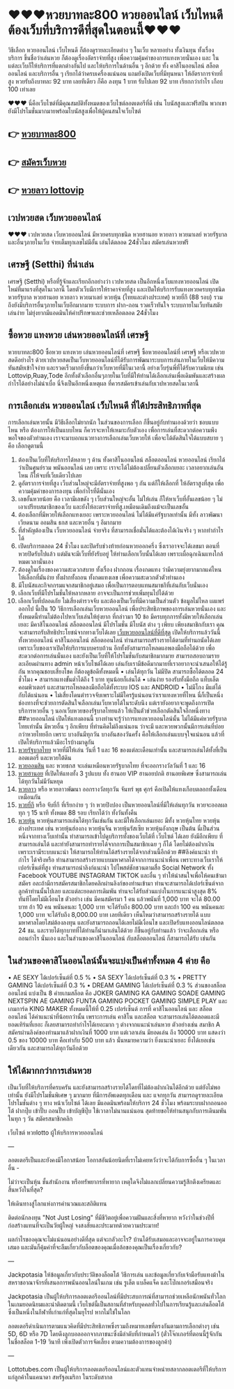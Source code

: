 # ❤❤❤หวยบาทละ800 หวยออนไลน์ เว็บไหนดี ต้องเว็บที่บริการดีที่สุดในตอนนี้❤❤❤
วิธีเลือก หวยออนไลน์ เว็บไหนดี ก็ต้องดูรายละเอียดต่าง ๆ ในเว็บ หลายอย่าง ทั้งเงินทุน ทั้งเรื่องบริการ ขึ้นชื่อว่าเล่นหวย ก็ต้องดูเรื่องอัตราจ่ายที่สูง เพื่อความคุ้มค่าของการแทงหวยนั่นเอง และ ในแต่ละเว็บก็ให้บริการที่แตกต่างกันไป และให้บริการในด้านอื่น ๆ อีกด้วย ทั้ง คาสิโนออนไลน์ สล็อตออนไลน์ และบริการอื่น ๆ เรียกได้ว่าครบเครื่องแน่นอน แถมยังเปิดเว็บที่มีทุนหนา ให้อัตราการจ่ายที่สูง หวยรับถึงบาทละ 92 บาท เลยทีเดียว ก็คือ ลงทุน 1 บาท รับไปเลย 92 บาท เรียกกว่ากำไร เกือบ 100 เท่าเลย

❤❤❤ นี่คือเว็บไซต์ที่มีคุณสมบัติทั้งหมดของเว็บไซต์ลอตเตอรีที่ดี เช่น โบนัสสูงและฟรีสปิน พวกเขายังมีโปรโมชั่นมากมายพร้อมโบนัสสูงเพื่อให้ผู้คนสนใจเว็บไซต์


## 👉 [หวยบาทละ800](https://www.setthi334.com/register/@900_ap22)
## 👉 [สมัครเว็บหวย](https://www.setthi334.com/register/@900_ap22)
## 👉 [หวยลาว lottovip](https://www.setthi334.com/register/@900_ap22)

## เวปหวยสด เว็บหวยออนไลน์
❤❤❤ เวปหวยสด เว็บหวยออนไลน์ มีหวยครบทุกชนิด หวยฮานอย หวยลาว หวยมาเลย์ หวยรัฐบาล และอื่นๆภายในเว็บ จ่ายเต็มทุกเลขไม่มีอั้น เล่นได้ตลอด 24ชั่วโมง สมัครเล่นหวยฟรี

## เศรษฐี (Setthi) ที่น่าเล่น
เศรษฐี (Setthi) หรือที่รู้จักและเรียกอีกอย่างว่า เวปหวยสด เป็นอีกหนึ่งเว็บแทงหวยออนไลน์ เปิดใหม่ที่มาแรงที่สุดในเวลานี้ โดยตัวเว็บมีการให้ราคาจ่ายที่สูง และเปิดให้บริการรับแทงหวยครบทุกชนิด หวยรัฐบาล หวยฮานอย หวยลาว หวยมาเลย์ หวยหุ้น (ไทยและต่างประเทศ) หวยยี่กี (88 รอบ) รวมถึงยังมีบริการอื่นๆภายในเว็บอีกมากมาย ระบบการ ฝาก-ถอน รวดเร็วทันใจ ระบบภายในเว็บทันสมัย เล่นง่าย ไม่ยุ่งยากมีแอดมินให้คำปรึกษาและช่วยเหลือตลอด 24ชั่วโมง

## ซื้อหวย แทงหวย เล่นหวยออนไลน์ที่ เศรษฐี
หวยบาทละ800 ซื้อหวย แทงหวย เล่นหวยออนไลน์ที่ เศรษฐี
ซื้อหวยออนไลน์ที่ เศรษฐี หรือเวปหวยสดดีอย่างไร ด้วยเวปหวยสดเป็นเว็บหวยออนไลน์ที่ได้รับการพัฒนาระบบการเล่นภายในเว็บให้มีความทันสมัยเข้าใจง่าย และรวดเร็วมากยิ่งขึ้นกว่าเว็บหวยที่มีในเวลานี้ อย่างเว็บรุ่นพี่ที่ได้รับความนิยม เช่น Lottovip,Ruay,Tode อีกทั้งตัวเลือกอื่นๆภายในเว็บที่มีให้ท่านได้เลือกเล่นเพื่อเดิมพันและสร้างผลกำไรได้อย่างไม่น่าเบื่อ นี่จึงเป็นอีกหนึ่งเหตุผล ที่ควรสมัครเข้าเล่นกับเวปหวยสดในเวลานี้

## การเลือกเล่น หวยออนไลน์ เว็บไหนดี ที่ได้ประสิทธิภาพที่สุด
การเลือกเล่นหวยนั้น มีวิธีเลือกไม่ยากนัก ในส่วนของการเลือก ก็ขึ้นอยู่กับท่านเองด้วยว่า ชอบแบบไหน หรือ ต้องการให้เป็นแบบไหน ก็ควรจะหาให้เหมาะกับตัวเอง เพื่อการเล่นที่สะดวกต่อความพึงพอใจของตัวท่านเอง เราจะมาบอกแนวทางการเลือกเล่นเว็บหวยให้ เพื่อจะได้ตัดสินใจได้แบบสบาย ๆ คือ เลือกดูตามนี้
1.	ต้องเป็นเว็บที่ให้บริการได้หลาย ๆ ด้าน ทั้งคาสิโนออนไลน์ สล็อตออนไลน์ หวยออนไลน์ เรียกได้ว่าเป็นศูนย์รวม พนันออนไลน์ เลย เพราะ เราจะได้ไม่ต้องเปลี่ยนตัวเลือกเยอะ เวลาอยากเล่นอันไหน ก็ให้จบที่เว็บเดียวไปเลย
2.	ดูอัตราการจ่ายที่สูง เว็บส่วนใหญ่จะมีอัตราจ่ายที่สูงพอ ๆ กัน แต่ก็ให้เลือกที่ ให้อัตราสูงที่สุด เพื่อความคุ้มค่าของการลงทุน เพื่อกำไรที่ดีนั่นเอง
3.	เลขอั้นหวยน้อย คือ เวลามีเลขดัง ๆ เว็บส่วนใหญ่จะอั้น ไม่ให้เล่น ก็ให้หาเว็บที่อั้นเลขน้อย ๆ ไม่เอาเปรียบสมาชิกของเว็บ และยังให้อะตราจ่ายที่สู.เหมือนเดิมถึงแม้จะเป็นเลขอั้น
4.	ต้องเลือกที่มีหวยให้เลือกแทงเยอะ เพราะหวยออนไลน์ ไม่ได้มีแค่รัฐบาลเท่านั้น มีทั้ง ลาวพัฒนา เวียดนาม ออมสิน ธกส และหวยอื่น ๆ อีมากมาย
5.	ที่สำคัญต้องเป็น เว็บหวยออนไลน์ จ่ายจริง ที่สามารถเชื่อมั่นได้และต้องได้เงินจริง ๆ หากทำกำไรได้
6.	เปิดบริการตลอด 24 ชั่วโมง และปิดรับช่วงท้ายก่อนหวยออกครึ่ง ซึ่งเราอาจจะได้เลขมา ตอนที่หวยปิดรับไปแล้ว แต่มันจะมีเว็บที่ยังรับอยู่ ให้ท่านเลือกเว็บนั้นได้เลย เพราะเผื่อฉุกเฉินแทงใกล้หมดเวลานั่นเอง
7.	ต้องดูในเรื่องของความสะดวกสบาย ทั้งเรื่อง ฝากถอน เรื่องกดแทง ว่ามีความยุ่งยากมากแค่ไหน ให้เลือกที่มันง่าย ทั้งฝากทั้งถอน ทั้งกดแทงเลข เพื่อความสะดวกตัวตัวท่านเอง
8.	มีโบนัสและกิจกกรมแจกสมาชิกอยู่เสมอ เพื่อเป็นการตอบแทนสมาชกิที่เล่นกับเว็บนั่นเอง
9.	เลือกเว็บที่มีโปรโมชั่นให้หลากหลาย อาจจะเป็นการช่วยเพิ่มทุนไปได้ด้วย
10.	เลือกเว็บที่ปลอดภัย ไม่เสี่ยงตำรวจจับ และต้องเป็นเว็บที่มีความเป็นส่วนตัว ข้อมูลไม่ไหล เผแพร่ออกไป
นี้เป็น 10 วิธีการเลือกเล่นเว็บหวยออนไลน์ เพื่อประสิทธิภาพของการเล่นหวยนั่นเอง และทั้งหมดนี้ท่านไม่ต้องไปหาเว็บเล่นให้ยุ่งยาก ที่กล่าวมา 10 ข้อ มีครบทุกการทั้งมีหวยให้เลือกเล่นเยอะ มีคาสิโนออนไลน์ สล็อตออนไลน์ มีโปรโมชั่น มีโบนัส ต่าง ๆ เพียบ เพียงสมาชิกกับเรา คุณจะสามารถรับสิทธิประโยชน์จากทางเว็บได้เลย
[เว็บหวยออนไลน์ที่ดีที่สุด](https://www.setthi334.com/register/@900_ap22)
	เปิดให้บริการแล้ววันนี้ ทั้งหวยออนไลน์ คาสิโนออนไลน์ สล็อตออนไลน์ ท่านสามารถสร้างรายได้ตามที่ท่านถนัดได้เลย เพราะเว็บของเราเปิดให้บริการแบบครบถ้วน อีกทั้งยังสามารถโหลดแอพลงมือถือได้ด้วย เพื่อสะดวกต่อการเล่นนั่นเอง และยังเป็นเว็บที่ให้โปรโมชั่นกับสมาชิกมากมาย สามารถสอบถามรายละเอียดผ่านทาง admin หน้าเว็บไซต์ได้เลย เล่นกับเรามีข้อดีมากมายที่เราอยากจะนำเสนอให้ได้รู้กัน หากคุณชอบเสี่ยงโชค ก็ต้องดูข้อดีทั้งหมดนี้
•	เล่นได้ทุกวัน ไม่มีปิด สามารถซื้อได้ตลอด 24 ชั่วโมง
•	สามารถแทงขั้นต่ำได้ถึง 1 บาท ทุนน้อยก็เล่นได้
•	เล่นง่าย รองรับทั้งมือถือ แท็บเล็ต คอมพิวเตอร์ และสามารถโหลดลงมือถือได้ทั้งระบบ IOS และ ANDROID
•	ไม่มีโกง มีแต่ได้กับได้แน่นอน
•	ไม่เสี่ยงโดนตำรวจจับเพราะไม่มีใครรู้แน่นอนว่าเราแทงหวยที่ไหน
นี่ก็เป็นหนึ่งช่องทางที่จะช่วยการตัดสินใจเลือกเล่นเว็บหวยได้ในระดับนึง แต่เรายังอยากจะพูดถึงการเปิดบริการหวยอื่น ๆ นอกเว็บหวยของรัฐบาลไทยแล้ว ให้เป็นตัวช่วยเลือกตัดสินใจอีกหนึ่งทาง
##หวยออนไลน์ เปิดให้แทงตอนนี้
	บางท่านจะรู้ว่าการแทงหวยออนไลน์นั้น ไม่ได้มีแค่หวยรัฐบาลไทยเท่านั้น มีหวยอื่น ๆ อีกเพียบ ที่ท่านคิดไม่ถึงแน่นอน ว่าจะมี และหวยพวกนั้นมีการเล่นที่บ่อยกว่าหวยไทยอีก เพราะ บางอันมีทุกวัน บางอันสองวันครั้ง คือให้เลือกเล่นแบบจุใจแน่นอน แล้วที่เปิดให้บริการแล้วมีอะไรบ้างมาดูกัน
1.	[หวยรัฐบาลไทย](https://www.setthi334.com/register/@900_ap22) หวยที่มีให้เล่น วันที่ 1 และ 16 ของแต่ละเดือนเท่านั้น และสามารถเล่นได้ทั้งที่เป็นลอตเตอรี่ และหวยใต้ดิน
2.	[หวยออมสิน](https://www.setthi334.com/register/@900_ap22) และ หวยธกส จะเล่นเหมือนหวยรัฐบาลไทย ที่จะออกรางวัลวันที่ 1 และ 16
3.	[หวยฮานอย](https://www.setthi334.com/register/@900_ap22) ที่เปิดให้แทงทั้ง 3 รูปแบบ ทั้ง ฮานอย VIP ฮานอยปกติ ฮานอยพิเศษ ซึ่งสามารถเล่นได้ทุกวันไม่มีวันหยุด
4.	[หวยลาว](https://www.setthi334.com/register/@900_ap22) หรือ หวยลาวพัฒนา ออกรางวัลทุกวัน จันทร์ พุธ ศุกร์ คือเปิดให้แทงเกือบตลอกทั้งเดือนเหมือนกัน
5.	[หวยยี่กี](https://www.setthi334.com/register/@900_ap22) หรือ จับยี่กี ที่เรียกง่าย ๆ ว่า หวยปิงปอง เป็นหวยออนไลน์ที่มีให้เล่นทุกวัน หวยจะออลผลทุก ๆ 15 นาที ทั้งหมด 88 รอบ เรียกได้ว่า ทั้งวันทั้งคืน
6.	[หวยหุ้น](https://www.setthi334.com/register/@900_ap22) หวยหุ้นสามารถเล่นได้ทุกวันเช่นกัน และมีให้เลือกเล่นเยอะ มีทั้ง หวยหุ้นไทย หวยหุ้นต่างประเทศ เช่น หวยหุ้นฮ่องกง หวยหุ้นจีน หวยหุ้นรัสเซีย หวยหุ้นอังกฤษ เป็นต้น
นี่เป็นส่วนหนึ่งจากทางเว็บเท่านั้น ท่าสามารถเข้าไปดูบริการทั้งของเว็บได้ที่ เว็บไซต์ ได้เลย ยังมีอีกเพียบ ที่สามารถเล่นได้ และท่ายังสามารถทำรายได้จากการเป็นสมาชิกเฉย ๆ ก็ได้ โดยไม่ต้องฝากเงิน เพราะเรามีระบบแนะนำ ให้สามารถให้ท่านได้สร้างรายได้จากส่วนนี้อีกด้วย
##ลิงค์แนะนำ ทำกำไร ได้จริงหรือ
ท่านสามารถสร้างรายแบบมหาศาลได้จากการแนะนำเพื่อน เพราะทางเว็บเราให้เปอร์เซ็นต์ที่สูง ท่านสามารถนำลิงก์แนะนำ ไปโพสต์ชักชวนตามสื่อ Social Network ทั้ง Facebook YOUTUBE INSTAGRAM TIKTOK และอื่น ๆ ทำให้น่าสนใจเพื่อให้คนเข้ามาสมัคร อละถ้ามีการสมัครสมาชิกโดยคลิกผ่านลิงก์ของท่านเข้ามา ท่านจะสามารถได้เปอร์เซ็นต์จากลูกค้าท่านนั้นไปเลย และแต่ละยอดการเดิมพัน ท่านจะได้รับส่วนแบ่งในการแนะนำสูงสุด 8% ทันทีโดยไม่มีเงื่อนไข ตัวอย่าง เช่น
มีคนสมัครมา 1 คน แล้วพนันที่ 1,000 บาท จะได้ 80.00 บาท
ถ้า 10 คน พนันคนละ 1,000 บาท จะได้รับถึง 800.00 บาท
และถ้า 100 คน พนันคนละ 1,000 บาท จะได้รับถึง 8,000.00 บาท เลยทีเดียว
เห็นไหมว่าสามารถสร้างรายได้ แบบมหาศาลโดยไสม่ต้องลงทุน และยังสามารถถอนได้เลยไม่มีเงื่อนไข และเปิดรับแทงออนไลน์ตลอด 24 ชม. และรายได้ทุกบาทที่ได้ท่านก็นำมาเล่นได้ด้วย ก็ขึ้นอยู่กับท่านแล้ว ว่าจะเลือกเล่น หรือถอนกำไร นั่นเอง
และในส่วนของคาสิโนออนไลน์ กับสล็อตออนไลน์ ก็สามารถได้รับ เช่นกัน
## ในส่วนของคาสิโนออนไลน์นั้นจะแบ่งเป็นค่าทั้งหมด 4 ค่าย คือ
•	AE SEXY ได้เปอร์เซ็นต์ที่ 0.5 %
•	SA SEXY ได้เปอร์เซ็นต์ที่ 0.3 %
•	PRETTY GAMING ได้เปอร์เซ็นต์ที่ 0.3 %
•	DREAM GAMING ได้เปอร์เซ็นต์ที่ 0.3 %
ส่วนของสล็อตออนไลน์ แบ่งเป็น 8 ค่ายเกมสล็อต คือ JOKER GAMING KA GAMING SOADE GAMING NEXTSPIN AE GAMING FUNTA GAMING POCKET GAMING SIMPLE PLAY และเกมการ์ด KING MAKER ทั้งหมดนี้ให้ที่ 0.25 เปอร์เซ็นต์
การที่ คาสิโนออนไลน์ และ สล็อตออนไลน์ ได้ค่าแนะนำที่น้อยกว่านั้น เพราะการเล่น คาสิโน และสล็อต จะสามารถเล่นได้ตลอดและมียอดเทิร์นที่เยอะ ก็เลยสามารถทำกำไรได้เยอะมาก ๆ ต่างจากแนะนำเล่นหวย ตัวอย่างเช่น สมาชิก A สมัครผ่านลิงค์ของท่านมาแล้วฝากเงินที่ 1000 บาท แต่เวลาเล่น มียอดเล่น ถึง 10000 บาท แสดงว่า 0.5 ของ 10000 บาท คือเท่ากับ 500 บาท แล้ว นั่นหมายความว่า ยิ่งแนะนำเยอะ ยิ่งได้เยอเช่นเดียวกัน และสามารถได้ทุกวันอีกด้วย
## ให้ได้มากกว่าการเล่นหวย
เป็นเว็บที่ให้บริการที่ครบครัน และยังสามารถสร้างรายได้โดยที่ไม่ต้องฝากเงินได้อีกด้วย แต่ยังไม่พอเท่านั้น ยังมีโปรโมชั่นพิเศษ ๆ มากมาย ที่มีการอัพเดตทุกเดือน และ แจกทุกวัน สามารถดูรายละเอียดโปรโมชั่นต่าง ๆ ทาง หน้าเว็บไซต์ ได้เลย มีแอดมินพร้อมให้บริการ 24 ชั่วโมง พร้อมระบบฝากถอนออโต้ ฝากปุ๊บ เข้าปั๊บ ถอนปั๊บ เข้าบัญชีปุ๊บ ใช้เวาลาไม่นานแน่นอน สุดท้ายขอให้ท่านสนุกกับการเดินมพันในทุก ๆ วัน สมัครสมาชิกคลิก

เว็บไซต์ หวยlotto ผู้ให้บริการหวยออนไลน์

—

ลอตเตอรีเป็นและยังคงมีโอกาสน้อย โอกาสอันน้อยนิดที่เราไม่เคยหวังว่าจะได้กับการซื้ออื่น ๆ ในเวลาอื่น -

ไม่ว่าจะเป็นหุ้น ชั้นสำนักงาน หรือทรัพยากรที่หายาก เหตุใดจึงไม่แลกเปลี่ยนความรู้สึกตึงเครียดและสิ้นหวังในที่สุด?

ให้เดินทางสู่โลกแห่งการคำนวณและสถิติแทน

ติดต่อนักลงทุน "Not Just Losing" ที่มีชีวิตอยู่เพื่อความฝันและสิ่งที่หายาก หวังว่าในช่วงปีที่ก่อสร้างแทนที่จะเป็นวัยผู้ใหญ่ จงสงสัยและประมาทด้วยความประมาท!

ผลกำไรของคุณจะไม่แน่นอนอย่างดีที่สุด แต่จะกลัวอะไร? บ้านได้รับเสมอและอาจจะอยู่ในการควบคุมเสมอ และมันก็คุ้มค่าที่จะลืมเกี่ยวกับล็อตของคุณเมื่อล้อของคุณเป็นเรื่องเกี่ยวกับ?

—

Jackpotasia ให้ข้อมูลเกี่ยวกับประวัติของล็อตโต้ วิธีการเล่น และข้อมูลเกี่ยวกับเจ้ามือรับแทงม้าในสหราชอาณาจักรที่เสนอการพนันออนไลน์ในเกม เช่น รูเล็ต แบล็คแจ็ค และโป๊กเกอร์เสมือนจริง

Jackpotasia เป็นผู้ให้บริการลอตเตอรีออนไลน์ที่มีประสบการณ์ที่สามารถช่วยเหลือนักพนันทั่วโลกในเกมยอดนิยมและน่าติดตามนี้ เว็บไซต์นี้เป็นสถานที่สำหรับบุคคลทั่วไปในการเรียนรู้และเล่นล็อตโต้ ซึ่งเป็นหนึ่งในกีฬาที่เก่าแก่ที่สุดในยุโรป หากไม่ใช่ในโลก

ลอตเตอรีดำเนินการตามแนวคิดที่มีประสิทธิภาพซึ่งรวมถึงหมายเลขที่ตรงกันตามการเลือกต่างๆ เช่น 5D, 6D หรือ 7D โดยดึงลูกบอลออกจากภาชนะซึ่งมีลำดับที่กำหนดไว้ (ตั๋วโจ๊กเกอร์ที่ตอนนี้รู้จักกันในชื่อสล็อต 1-19 วินาที เพิ่งเปิดตัวการจัดเลี้ยง ตามความต้องการของลูกค้า)

—

Lottotubes.com เป็นผู้ให้บริการลอตเตอรีออนไลน์และตัวแทนจำหน่ายสลากลอตเตอรีที่ให้บริการแก่ลูกค้าในแคนาดา สหรัฐอเมริกา ในระดับสากล
